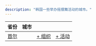 ```yaml
---
description: "韩国一些举办摇摆舞活动的城市。"
---
```


| 省份 | 城市 | | |
| --- | --- | --- | --- |
| [首尔](by_city.md#seoul) | | [+ 组织](https://github.com/swingdance/orgs/issues/new?assignees=&labels=add+org&projects=&template=02-add_entity.yml&title=%5Bko_KR%5D%20Add%20Org%3A%20%3CName%3E&region=ko_KR&province=Seoul&city=Seoul) | [+ 活动](https://github.com/swingdance/events/issues/new?assignees=&labels=add+event&projects=&template=02-add_entity.yml&title=%5B2024%2Fko_KR%5D%20Add%20Event%3A%20%3CName%3E&region=ko_KR&province=Seoul&city=Seoul&org_id=&date_starts=2024-&date_ends=2024-) |
